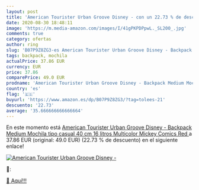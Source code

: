 ```yaml
---
layout: post
title: 'American Tourister Urban Groove Disney - con un 22.73 % de descuento'
date: 2020-08-30 18:48:11
image: 'https://m.media-amazon.com/images/I/41gPKPDPpwL._SL200_.jpg'
comments: true
category: ofertas
author: ring
slug: 'B07P9Z8ZG3-es American Tourister Urban Groove Disney - Backpack Medium...'
tags: backpack, mochila
actualPrice: 37.86 EUR
currency: EUR
price: 37.86
comparePrice: 49.0 EUR
prodname: 'American Tourister Urban Groove Disney - Backpack Medium Mochila tipo casual  40 cm  16 litros  Multicolor  Mickey Comics Red '
country: 'es'
flag: '🇪🇸'
buyurl: 'https://www.amazon.es/dp/B07P9Z8ZG3/?tag=tolees-21'
descuento: '22.73'
average: '35.666666666666664'
---
```


En este momento está [American Tourister Urban Groove Disney - Backpack Medium Mochila tipo casual  40 cm  16 litros  Multicolor  Mickey Comics Red ](https://www.amazon.es/dp/B07P9Z8ZG3/?tag=tolees-21) a 37.86 EUR (original: 49.0 EUR) (22.73 %  de descuento) en el siguiente enlace!

[![American Tourister Urban Groove Disney -](https://m.media-amazon.com/images/I/41gPKPDPpwL._SL200_.jpg)](https://www.amazon.es/dp/B07P9Z8ZG3/?tag=tolees-21)

🔎:


[🛒 Aquí!!!](https://www.amazon.es/dp/B07P9Z8ZG3/?tag=tolees-21)
